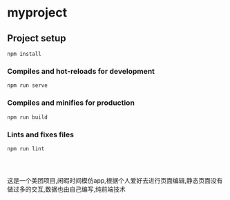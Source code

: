 # myproject

## Project setup
```
npm install
```

### Compiles and hot-reloads for development
```
npm run serve
```

### Compiles and minifies for production
```
npm run build
```

### Lints and fixes files
```
npm run lint




```
这是一个美团项目,闲暇时间模仿app,根据个人爱好去进行页面编辑,静态页面没有做过多的交互,数据也由自己编写,纯前端技术
